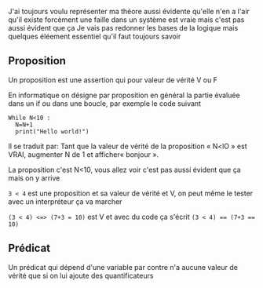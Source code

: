 J'ai toujours voulu représenter ma théore aussi évidente qu'elle n'en a l'air qu'il existe forcèment une faille dans un système est vraie mais c'est pas aussi évident que ça
Je vais pas redonner les bases de la logique mais quelques éléement essentiel qu'il faut toujours savoir

## Proposition

Un proposition est une assertion qui pour valeur de vérité V ou F

En informatique on désigne par proposition en général la partie évaluée dans un if ou dans une boucle, par exemple le code suivant

```
While N<10 :
  N=N+1
  print("Hello world!")
```

Il se traduit par: Tant que la valeur de vérité de la proposition « N<lO » est VRAI,
augmenter N de 1 et afficher« bonjour ».

La proposition c'est N<10, vous allez voir c'est pas aussi évident que ça mais on y arrive

`3 < 4` est une proposition et sa valeur de vérité et V, on peut même le tester avec un interpréteur ça va marcher

`(3 < 4) <=> (7+3 = 10)` est V et avec du code ça s'écrit `(3 < 4) == (7+3 == 10)`

## Prédicat

Un prédicat qui dépend d'une variable par contre n'a aucune valeur de vérité que si on lui ajoute des quantificateurs

